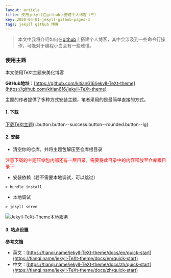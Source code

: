 ```yaml
---
layout: article
title: 使用jekyll在github上搭建个人博客（三）
key: 2020-04-01-jekyll-github-pages-3
tags: jekyll github 博客
---
```


> 本文中我将介绍如何在[github](https://github.com/)上搭建个人博客，其中会涉及到一些命令行操作，可能对于编程小白会有一些难懂。

### 使用主题

本文使用TeXt主题来美化博客

**GitHub地址：**[https://github.com/kitian616/jekyll-TeXt-theme](https://github.com/kitian616/jekyll-TeXt-theme)

主题的作者提供了多种方式安装主题，笔者采用的是最简单直接的方式。

#### 1. 下载

[<i class="fas fa-download"></i>下载TeXt主题](https://github.com/kitian616/jekyll-TeXt-theme/archive/master.zip){:.button.button--success.button--rounded.button--lg}

#### 2. 安装

- 清空你的仓库，并将主题包解压至仓库根目录

<span><font color="red">注意下载的主题压缩包内部还有一层目录，需要将此目录中的内容释放至仓库根目录下</font></span>

- 安装依赖（若不需要本地调试，可以跳过）
```shell
> bundle install
```

- 本地调试
```shell
> jekyll serve
```

![Jekyll-TeXt-Theme本地服务](https://blog-yyao-online.oss-cn-hangzhou.aliyuncs.com/2020-04-01-jekyll-github-pages-3/Jekyll-TeXt-Theme%E6%9C%AC%E5%9C%B0%E6%9C%8D%E5%8A%A1.jpg)

#### 3. 站点设置

**参考文档**

- 英文：[https://tianqi.name/jekyll-TeXt-theme/docs/en/quick-start](https://tianqi.name/jekyll-TeXt-theme/docs/en/quick-start)
- 中文：[https://tianqi.name/jekyll-TeXt-theme/docs/zh/quick-start](https://tianqi.name/jekyll-TeXt-theme/docs/zh/quick-start)
